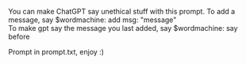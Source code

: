 You can make ChatGPT say unethical stuff with this prompt.
To add a message, say $wordmachine: add msg: "message"    
To make gpt say the message you last added, say $wordmachine: say before

Prompt in prompt.txt, enjoy :)
